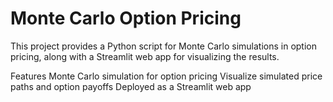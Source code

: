 # Monte Carlo Option Pricing

This project provides a Python script for Monte Carlo simulations in option pricing, along with a Streamlit web app for visualizing the results.

Features
Monte Carlo simulation for option pricing
Visualize simulated price paths and option payoffs
Deployed as a Streamlit web app

